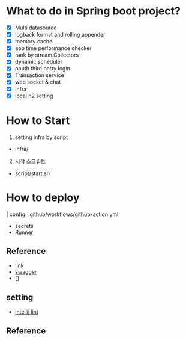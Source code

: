 # What to do in Spring boot project? 
- [X] Multi datasource
- [X] logback format and rolling appender
- [X] memory cache  
- [X] aop time performance checker 
- [X] rank by stream.Collectors 
- [X] dynamic scheduler 
- [X] oauth third party login
- [X] Transaction service
- [X] web socket & chat
- [X] infra
- [X] local h2 setting 

# How to Start
1. setting infra by script
- infra/ 
2. 시작 스크립트 
- script/start.sh

# How to deploy
| config: .github/workflows/github-action.yml
- secrets
- Runner

## Reference
- [link](https://github.com/docker/login-action)
- [swagger](https://springdoc.org/#properties)
- []

## setting 
- [intellij lint](https://qkqhxla1.tistory.com/978)
## Reference

